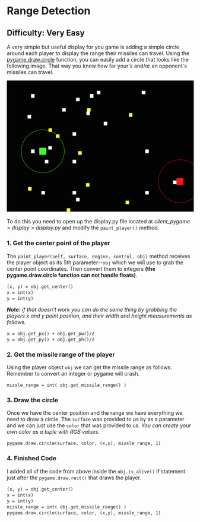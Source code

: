# Range Detection

## Difficulty: Very Easy

A very simple but useful display for you game is adding a simple circle around each player to display the range their missiles can travel. Using the [pygame.draw.circle](https://www.pygame.org/docs/ref/draw.html#pygame.draw.circle) function, you can easily add a circle that looks like the following image. That way you know how far your's and/or an opponent's missiles can travel.

![Range Detection](../assets/images/range_detection.png)

To do this you need to open up the display.py file located at *client_pygame > display > display.py* and modify the `paint_player()` method.

### 1. Get the center point of the player

The `paint_player(self, surface, engine, control, obj)` method receives the player object as its 5th parameter--`obj` which we will use to grab the center point coordinates. Then convert them to integers **(the pygame.draw.circle function can not handle floats)**.

	(x, y) = obj.get_center()
	x = int(x)
	y = int(y)

_**Note:** if that doesn't work you can do the same thing by grabbing the players x and y point position, and their width and height measurements as follows._

	x = obj.get_px() + obj.get_pw()/2
	y = obj.get_py() + obj.get_ph()/2

### 2. Get the missile range of the player

Using the player object `obj` we can get the missile range as follows. Remember to convert an integer or pygame will crash.

	missle_range = int( obj.get_missile_range() )

### 3. Draw the circle

Once we have the center position and the range we have everything we need to draw a circle. The `surface` was provided to us by as a parameter and we can just use the `color` that was provided to us. *You can create your own color as a tuple with RGB values*. 

	pygame.draw.circle(surface, color, (x,y), missle_range, 1)

### 4. Finished Code

I added all of the code from above inside the `obj.is_alive()` if statement just after the `pygame.draw.rect()` that draws the player.

	(x, y) = obj.get_center()
	x = int(x)
	y = int(y)
	missle_range = int( obj.get_missile_range() )
	pygame.draw.circle(surface, color, (x,y), missle_range, 1)